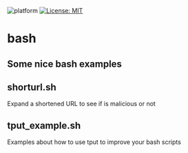 ![platform](https://img.shields.io/badge/platform-OSX%2C%20Linux%20%26%20Windows-blue.svg) [![License: MIT](https://img.shields.io/badge/License-MIT-yellow.svg)](https://opensource.org/licenses/MIT)

# bash
Some nice bash examples
---

## shorturl.sh 
Expand a shortened URL to see if is malicious or not 

## tput_example.sh 
Examples about how to use tput to improve your bash scripts 


